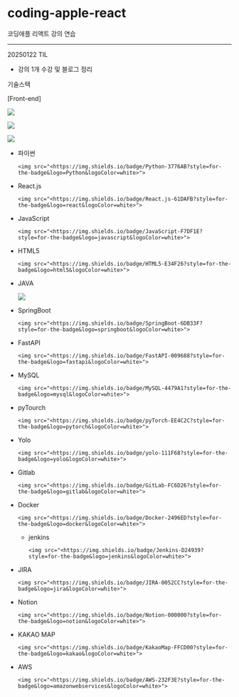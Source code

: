 # coding-apple-react

코딩애플 리액트 강의 연습

---

20250122 TIL 

- 강의 1개 수강 및 블로그 정리





기술스택

[Front-end]

![](<https://img.shields.io/badge/React.js-61DAFB?style=for-the-badge&logo=react&logoColor=white>)

![](<https://img.shields.io/badge/JavaScript-F7DF1E?style=for-the-badge&logo=javascript&logoColor=white>)

![](<https://img.shields.io/badge/HTML5-E34F26?style=for-the-badge&logo=html5&logoColor=white>)





- 파이썬
  
  `<img src="<https://img.shields.io/badge/Python-3776AB?style=for-the-badge&logo=Python&logoColor=white>">`

- React.js
  
  `<img src="<https://img.shields.io/badge/React.js-61DAFB?style=for-the-badge&logo=react&logoColor=white>">`

- JavaScript
  
  `<img src="<https://img.shields.io/badge/JavaScript-F7DF1E?style=for-the-badge&logo=javascript&logoColor=white>">`

- HTML5
  
  `<img src="<https://img.shields.io/badge/HTML5-E34F26?style=for-the-badge&logo=html5&logoColor=white>">`

- JAVA
  
  <img src="https://img.shields.io/badge/java-007396?style=for-the-badge&logo=OpenJDK&logoColor=white">

- SpringBoot
  
  `<img src="<https://img.shields.io/badge/SpringBoot-6DB33F?style=for-the-badge&logo=springboot&logoColor=white>">`

- FastAPI
  
  `<img src="<https://img.shields.io/badge/FastAPI-009688?style=for-the-badge&logo=fastapi&logoColor=white>">`

- MySQL
  
  `<img src="<https://img.shields.io/badge/MySQL-4479A1?style=for-the-badge&logo=mysql&logoColor=white>">`

- pyTourch
  
  `<img src="<https://img.shields.io/badge/pyTorch-EE4C2C?style=for-the-badge&logo=pytorch&logoColor=white>">`

- Yolo
  
  `<img src="<https://img.shields.io/badge/yolo-111F68?style=for-the-badge&logo=yolo&logoColor=white>">`

- Gitlab
  
  `<img src="<https://img.shields.io/badge/GitLab-FC6D26?style=for-the-badge&logo=gitlab&logoColor=white>">`

- Docker
  
  `<img src="<https://img.shields.io/badge/Docker-2496ED?style=for-the-badge&logo=docker&logoColor=white>">`
  
  - jenkins
    
    `<img src="<https://img.shields.io/badge/Jenkins-D24939?style=for-the-badge&logo=jenkins&logoColor=white>">`

- JIRA
  
  `<img src="<https://img.shields.io/badge/JIRA-0052CC?style=for-the-badge&logo=jira&logoColor=white>">`

- Notion
  
  `<img src="<https://img.shields.io/badge/Notion-000000?style=for-the-badge&logo=notion&logoColor=white>">`

- KAKAO MAP
  
  `<img src="<https://img.shields.io/badge/KakaoMap-FFCD00?style=for-the-badge&logo=kakao&logoColor=white>">`

- AWS
  
  `<img src="<https://img.shields.io/badge/AWS-232F3E?style=for-the-badge&logo=amazonwebservices&logoColor=white>">`
